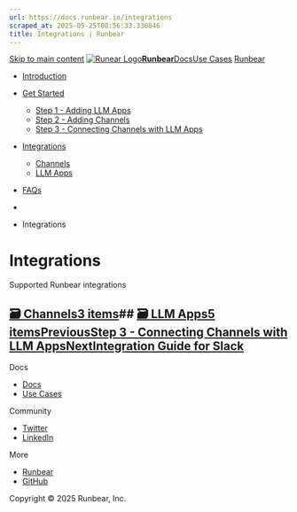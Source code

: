 ```yaml
---
url: https://docs.runbear.io/integrations
scraped_at: 2025-05-25T08:56:33.330846
title: Integrations | Runbear
---
```


[Skip to main content](https://docs.runbear.io/integrations#__docusaurus_skipToContent_fallback)
[![Runear Logo](https://docs.runbear.io/img/logo.svg)**Runbear**](https://docs.runbear.io/)[Docs](https://docs.runbear.io/)[Use Cases](https://docs.runbear.io/use-cases)
[Runbear](https://runbear.io)
  * [Introduction](https://docs.runbear.io/)
  * [Get Started](https://docs.runbear.io/get-started)
    * [Step 1 - Adding LLM Apps](https://docs.runbear.io/get-started/app)
    * [Step 2 - Adding Channels](https://docs.runbear.io/get-started/channel)
    * [Step 3 - Connecting Channels with LLM Apps](https://docs.runbear.io/get-started/connection)
  * [Integrations](https://docs.runbear.io/integrations)
    * [Channels](https://docs.runbear.io/integrations)
    * [LLM Apps](https://docs.runbear.io/integrations)
  * [FAQs](https://docs.runbear.io/faq)


  * [](https://docs.runbear.io/)
  * Integrations


# Integrations
Supported Runbear integrations
## [🗃️ Channels3 items](https://docs.runbear.io/integrations/channels/slack/)## [🗃️ LLM Apps5 items](https://docs.runbear.io/integrations/apps/openai-gpts/)[PreviousStep 3 - Connecting Channels with LLM Apps](https://docs.runbear.io/get-started/connection)[NextIntegration Guide for Slack](https://docs.runbear.io/integrations/channels/slack/)
Docs
  * [Docs](https://docs.runbear.io/)
  * [Use Cases](https://docs.runbear.io/use-cases)


Community
  * [Twitter](https://twitter.com/runbear_io)
  * [LinkedIn](https://www.linkedin.com/company/runbear)


More
  * [Runbear](https://runbear.io)
  * [GitHub](https://github.com/runbear-io/plugbear-python-sdk)


Copyright © 2025 Runbear, Inc.

